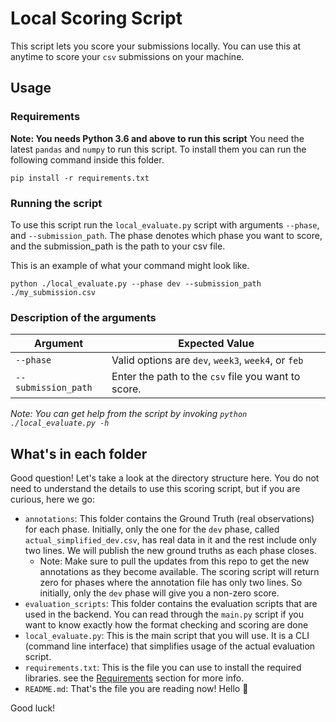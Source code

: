 # Local Scoring Script
This script lets you score your submissions locally. You can use this at anytime to score your `csv` submissions on your machine.

## Usage

### Requirements
**Note: You needs Python 3.6 and above to run this script**
You need the latest `pandas` and `numpy` to run this script. To install them you can run the following command inside this folder.

```
pip install -r requirements.txt
```

### Running the script
To use this script run the `local_evaluate.py` script with arguments `--phase`, and `--submission_path`. The phase denotes which phase you want to score, and the submission_path is the path to your csv file. 

This is an example of what your command might look like.

```
python ./local_evaluate.py --phase dev --submission_path ./my_submission.csv
```

### Description of the arguments

| Argument            | Expected Value                                      |
| ------------------- | --------------------------------------------------- |
| `--phase`           | Valid options are `dev`, `week3`, `week4`, or `feb` |
| `--submission_path` | Enter the path to the `csv` file you want to score. |

*Note: You can get help from the script by invoking `python ./local_evaluate.py -h`*

## What's in each folder

Good question! Let's take a look at the directory structure here. You do not need to understand the details to use this scoring script, but if you are curious, here we go:

- `annotations`: This folder contains the Ground Truth (real observations) for each phase. Initially, only the one for the `dev` phase, called `actual_simplified_dev.csv`, has real data in it and the rest include only two lines. We will publish the new ground truths as each phase closes. 
  - Note: Make sure to pull the updates from this repo to get the new annotations as they become available. The scoring script will return zero for phases where the annotation file has only two lines. So initially, only the `dev` phase will give you a non-zero score. 
- `evaluation_scripts`: This folder contains the evaluation scripts that are used in the backend. You can read through the `main.py` script if you want to know exactly how the format checking and scoring are done
- `local_evaluate.py`: This is the main script that you will use. It is a CLI (command line interface) that simplifies usage of the actual evaluation script.
- `requirements.txt`: This is the file you can use to install the required libraries. see the [Requirements](###Requirements) section for more info. 
- `README.md`: That's the file you are reading now! Hello 👋

Good luck!